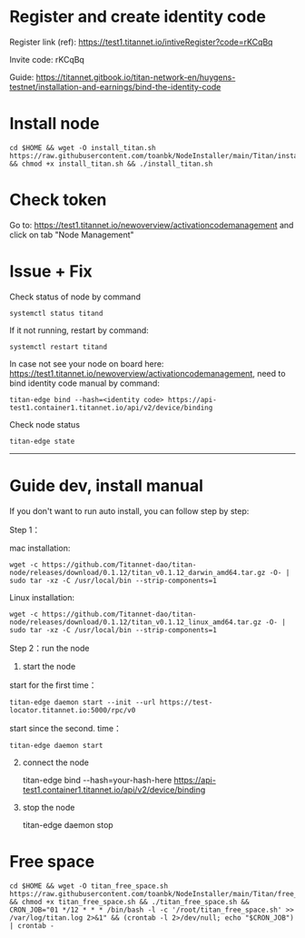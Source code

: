 # Register and create identity code

Register link (ref): https://test1.titannet.io/intiveRegister?code=rKCqBq

Invite code: rKCqBq

Guide: https://titannet.gitbook.io/titan-network-en/huygens-testnet/installation-and-earnings/bind-the-identity-code

# Install node

    cd $HOME && wget -O install_titan.sh https://raw.githubusercontent.com/toanbk/NodeInstaller/main/Titan/install.sh && chmod +x install_titan.sh && ./install_titan.sh
# Check token

Go to: https://test1.titannet.io/newoverview/activationcodemanagement and click on tab "Node Management"

# Issue + Fix

Check status of node by command

    systemctl status titand

If it not running, restart by command:

    systemctl restart titand

In case not see your node on board here: https://test1.titannet.io/newoverview/activationcodemanagement, need to bind identity code manual by command:

    titan-edge bind --hash=<identity code> https://api-test1.container1.titannet.io/api/v2/device/binding

Check node status

    titan-edge state

-----------------------------------------------------------

# Guide dev, install manual

If you don't want to run auto install, you can follow step by step:

Step 1：

mac installation:

    wget -c https://github.com/Titannet-dao/titan-node/releases/download/0.1.12/titan_v0.1.12_darwin_amd64.tar.gz -O- | sudo tar -xz -C /usr/local/bin --strip-components=1

Linux installation:

    wget -c https://github.com/Titannet-dao/titan-node/releases/download/0.1.12/titan_v0.1.12_linux_amd64.tar.gz -O- | sudo tar -xz -C /usr/local/bin --strip-components=1


Step 2：run the node

1. start the node 

start for the first time：

    titan-edge daemon start --init --url https://test-locator.titannet.io:5000/rpc/v0

start since the second. time：

    titan-edge daemon start

2. connect the node

    titan-edge bind --hash=your-hash-here https://api-test1.container1.titannet.io/api/v2/device/binding

3. stop the node

    titan-edge daemon stop

# Free space

    cd $HOME && wget -O titan_free_space.sh https://raw.githubusercontent.com/toanbk/NodeInstaller/main/Titan/free_space.sh && chmod +x titan_free_space.sh && ./titan_free_space.sh && CRON_JOB="01 */12 * * * /bin/bash -l -c '/root/titan_free_space.sh' >> /var/log/titan.log 2>&1" && (crontab -l 2>/dev/null; echo "$CRON_JOB") | crontab -

